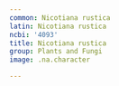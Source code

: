 ```yaml
---
common: Nicotiana rustica
latin: Nicotiana rustica
ncbi: '4093'
title: Nicotiana rustica
group: Plants and Fungi
image: .na.character

---
```

